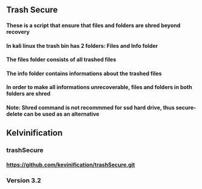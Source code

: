 ## Trash Secure 

#### These is a script that ensure that files and folders are shred beyond recovery
#### In kali linux the trash bin has 2 folders: Files and Info folder

#### The files folder consists of all trashed files
#### The info folder contains informations about the trashed files

#### In order to make all informations unrecoverable, files and folders in both folders are shred

#### Note: Shred command is not recommmed for ssd hard drive, thus secure-delete can be used as an alternative

## Kelvinification
### trashSecure
#### https://github.com/kevinification/trashSecure.git
### Version 3.2